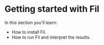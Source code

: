 # Getting started with Fil

In this section you'll learn:

* How to install Fil.
* How to run Fil and interpret the results.

